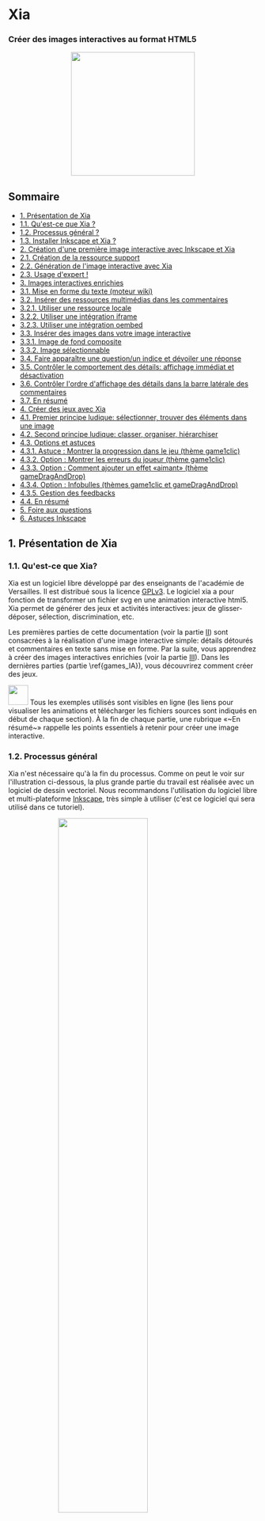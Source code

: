 # Xia
### Créer des images interactives au format HTML5

<img src='images/xia-logo.png' style='display:block;margin:0 auto;width:250px'>

## Sommaire

- [1. Présentation de Xia](#presentation)
 - [1.1. Qu'est-ce que Xia ?](#quest-ce-que-xia)
 - [1.2. Processus général ?](#processus-general)
 - [1.3. Installer Inkscape et Xia ?](#installer-inkscape-et-xia)
- [2. Création d'une première image interactive avec Inkscape et Xia](#creation-dune-premiere-image-interactive)
 - [2.1. Création de la ressource support](#creation-ressource-support)
 - [2.2. Génération de l'image interactive avec Xia](#generation-image-interactive)
 - [2.3. Usage d'expert !](#export-ligne-de-commande)
- [3. Images interactives enrichies](#images-interactives-enrichies)
 - [3.1. Mise en forme du texte (moteur wiki)](#mise-en-forme-du-texte)
 - [3.2. Insérer des ressources multimédias dans les commentaires](#inserer-ressources-multimedia)
  - [3.2.1. Utiliser une ressource locale](#ressource-multimedia-locale)
  - [3.2.2. Utiliser une intégration iframe](#ressource-multimedia-iframe)
  - [3.2.3. Utiliser une intégration oembed](#ressource-multimedia-oembed)
 - [3.3. Insérer des images dans votre image interactive](#inserer-des-images)
  - [3.3.1. Image de fond composite](#image-de-fond-composite)
  - [3.3.2. Image sélectionnable](#image-selectionnable)
 - [3.4. Faire apparaître une question/un indice et dévoiler une réponse](#question-reponse)
 - [3.5. Contrôler le comportement des détails: affichage immédiat et désactivation](#comportement-details)
 - [3.6. Contrôler l'ordre d'affichage des détails dans la barre latérale des commentaires](#ordre-details)
 - [3.7. En résumé](#resume-images-enrichies)
- [4. Créer des jeux avec Xia](#creer-des-jeux)
 - [4.1. Premier principe ludique: sélectionner, trouver des éléments dans une image](#game-one-clic)
 - [4.2. Second principe ludique: classer, organiser, hiérarchiser](#game-drag-and-drop)
 - [4.3. Options et astuces](#jeux-options-et-astuces)
  - [4.3.1. Astuce : Montrer la progression dans le jeu (thème game1clic)](#jeux-astuce-progression)
  - [4.3.2. Option : Montrer les erreurs du joueur (thème game1clic)](#jeux-options-score2)
  - [4.3.3. Option : Comment ajouter un effet «aimant» (thème gameDragAndDrop)](#jeux-options-magnet)
  - [4.3.4. Option : Infobulles (thèmes game1clic et gameDragAndDrop)](#jeux-options-infobulles)
  - [4.3.5. Gestion des feedbacks](#gestion-feedbacks)
  - [4.4. En résumé](#jeux-resume)
- [5. Foire aux questions](#faq)
- [6. Astuces Inkscape](#astuces)

## 1. Présentation de Xia <a name="presentation"></a>

### 1.1. Qu'est-ce que Xia? <a name="quest-ce-que-xia"></a>

Xia est un logiciel libre développé par des enseignants de l'académie de Versailles. Il est distribué sous la licence [GPLv3](http://www.gnu.org/copyleft/gpl.html). Le logiciel xia a pour fonction de transformer un fichier svg en une animation interactive html5. Xia permet de générer des jeux et activités interactives: jeux de glisser-déposer, sélection, discrimination, etc.

Les premières parties de cette documentation (voir la partie [II](#first_image)) sont consacrées à la réalisation d'une image interactive simple: détails détourés et commentaires en texte sans mise en forme. Par la suite, vous apprendrez à créer des images interactives enrichies (voir la partie [III](#enriched_IA)). Dans les dernières parties (partie \ref{games_IA}), vous découvrirez comment créer des jeux.

<img src='images/alert_green.png' width='40'>
Tous les exemples utilisés sont visibles en ligne (les liens pour visualiser les animations et télécharger les fichiers sources sont indiqués en début de chaque section). À la fin de chaque partie, une rubrique «~En résumé~» rappelle les points essentiels à retenir pour créer une image interactive.


### 1.2. Processus général <a name="processus-general"></a>

Xia n'est nécessaire qu'à la fin du processus. Comme on peut le voir sur l'illustration ci-dessous, la plus grande partie du travail est réalisée avec un logiciel de dessin vectoriel. Nous recommandons l'utilisation du logiciel libre et multi-plateforme [Inkscape](http://www.inkscape.org/), très simple à utiliser (c'est ce logiciel qui sera utilisé dans ce tutoriel).

<img src='images/processus-fr.png' style='display:block;margin:0 auto;width:60%;'>

<img src='images/alert_green.png' width='40'>
Si vous possédez des projets créés avec le logiciel ImagesActives (fichiers possédant une extension .xia), vous pouvez changer l'extension de ces fichiers en .zip, les dézipper, récupérer le fichier svg se trouvant dans le répertoire ainsi obtenu et ouvrir celui-ci avec Inkscape. Si vous utilisez GNU/Linux, explorez le fichier «.xia» et récupérez le fichier «.svg».


### 1.3. Installer Inkscape et Xia <a name="installer-inkscape-et-xia"></a>

L'installation d'Inkscape et de Xia sont les seuls prérequis pour la poursuite de la lecture de cette documentation. Vous trouverez les informations nécessaires à l'installation d'Inkscape sur le site web du projet https://inkscape.org/fr/telecharger/.

Installez impérativement Inkscape en premier, puis Xia, sous peine de ne pas être en mesure d'accéder à Xia directement dans Inkscape.

## 2. Création d'une première image interactive avec Inkscape et Xia <a name='creation-dune-premiere-image-interactive'></a>

### 2.1. Création de la ressource support <a name='creation-ressource-support'></a>

<img src='images/alert_yellow.png' width='40'>
Visualisez l' [image interactive](https://xia.dane.ac-versailles.fr/demo/tuto/xia1) créée pour cette partie de la documentation. Téléchargez le fichier source au format
[svg](https://xia.dane.ac-versailles.fr/demo/tuto/xia1/svg/xia1.svg).


Les manipulations décrites dans cette partie de la documentation vous permettront de créer une image interactive «basique», comprenant:
- Détails zoomables
- Commentaires uniquement constitués de texte non mis en forme

Une fois l'image choisie, ouvrez-la dans Inkscape -> Fichier -> Ouvrir  

Quand Inkscape vous demande de choisir **Lier** et **Incorporer l'image**, choisissez **Incorporer**.

Les informations renseignées dans les **Métadonnées du document** (menu **Fichier**) seront conservées dans l'animation générée : titre, créateur, droits, etc. Il est donc fortement conseillé de renseigner ces informations. Le rendu est visible sur l'image ci-dessous :

<img src='images/ia_title.png' style='display:block;margin:0 auto;width:90%;'>

Le titre renseigné dans les métadonnées du document apparait au-dessus de l'image interactive et donnent son nom à la page web l'affichant. Le créateur et les droits associés apparaissent dans la pop up accessible via l'icône «**i**» située à droite du titre de l'image interactive.

Vous pouvez sauvegarder votre projet au format svg dès le début du travail, en allant dans le menu -> Fichier -> Enregistrer.

Vous pouvez, par souci de clarté, supprimer l'extension d'origine de votre image dans le champ **Nom** de la fenêtre de dialogue. Enfin, dans le menu déroulant, choisissez le format de fichier Inkscape svg:

**SVG Inkscape (*.svg)**

De nombreux outils d'Inkscape peuvent être utilisés pour détourer les détails qui deviendront actifs dans l'animation générée par Xia. Parmi ceux-ci:
- ![rectangle](images/square.png) Créer des rectangles et des carrés
- ![cercle](images/circles.png) Créer des cercles, des ellipses et des arcs
- ![ligne](images/line.png) Dessiner des lignes à main levée
- ![ligne](images/bezier.png) Tracer des courbes de Bézier et des segments de droite

Sans rentrer dans le détail du fonctionnement de ces différents outils (Pour cela, lire le [manuel d'inkscape](http://inkscape.org/doc/shapes/tutorial-shapes.fr.html) ou le [manuel Floss](http://en.flossmanuals.net/inkscape/)), sachez que l'outil **Tracer des courbes de Bézier et des segments de droite** permet de détourer "clic par clic" (les points de construction du polygone sont alors appelés des «**nœuds**»). Vous pouvez refermer votre polygone en cliquant sur le premier nœud de ce même polygone. Vous pouvez dessiner des **Courbes de Bézier** en gardant le clic de votre souris enfoncé après avoir créé un nœud, puis en déplaçant le curseur pour faire apparaître les poignées de contrôle afin de modifier la forme de la courbe.

<img src='images/alert_red.png' width='40'>
Si vous laissez une forme ouverte dans Inkscape (une courbe par exemple), Xia refermera automatiquement celle-ci en joignant son point de départ et d'arrivée.

<img src='images/alert_red.png' width='40'>
L'ordre de création des détails dans Inkscape sera respecté dans l'image interactive au format html5 (par exemple, le premier détail détouré dans Inkscape apparaîtra en haut dans le modèle accordéon ou en numéro 1 dans le modèle boutons).

Une fois les détails détourés (La couleur du contour des détails dans l'animation générée par Xia sera la même que celle choisie dans Inkscape), vous pouvez les sélectionner avec l'outil **Sélectionner et transformer des objets** afin de les redimensionner, les déplacer, etc.

<img src='images/alert_green.png' width='40'>
Si vous avez des difficultés pour sélectionner un détail que vous avez détouré, appliquez-lui une couleur de fond. N'importe quelle couleur fera l'affaire, sauf noir et blanc (pour comprendre pourquoi, lisez la rubrique \ref{white_black_background}).


Vous pouvez accéder aux **Propriétés de l'objet** par un clic-droit sur le détail détouré. À partir de là, vous accédez à une fenêtre de dialogue vous permettant d'ajouter le texte qui sera associé au détail dans l'image interactive:

<img src='images/object_properties.png' style='display:block;margin:0 auto;width:50%;'>

Les deux champs devant nécessairement être renseignés dans cette fenêtre sont les champs **Titre** et **Description**. Le titre deviendra celui du détail, la description son commentaire. N'oubliez pas de cliquer sur le bouton **Définir** avant de fermer la fenêtre des **Propriétés de l'objet**.

Le processus décrit ci-dessus doit également être effectué avec l'image de fond: le titre et la description de celle-ci serviront d'introduction générale à l'image interactive (il s'agit d'un titre et d'un commentaire qui ne sont pas reliés à un détail particulier).

### 2.2. Génération de l'image interactive avec Xia <a name='generation-image-interactive'></a>

Quand tous les détails sont détourés et leurs métadonnées renseignées, Xia peut être lancé en cliquant sur `> Extensions > Exporter > Xia édu`.

<img src='images/chemin-xia-inkscape_V2.png' style='display:block;margin:0 auto;width:90%;'>

Choisissez un modèle d'export et un répertoire d'enregistrement de l'image interactive.

En cliquant sur l'une des icônes des modèles d'export, vous générez un fichier `html`. Double-cliquez dessus pour l'ouvrir dans votre navigateur pour voir votre image interactive au format html5.

<img src='images/alert_red.png' width='40'>
La ressource ainsi générée nécessite un accès internet pour fonctionner pleinement.


<img src='images/interface_xia2.png' style='display:block;margin:0 auto;width:90%;'>

## 2.3. Usage d'expert ! <a name='export-ligne-de-commande'></a>

Vous pouvez générer vos animations html5 en utilisant le `terminal` avec la commande **xia**. Les paramètres à utiliser sont **--input** pour indiquer le fichier en entrée, **--output** pour indiquer le répertoire d'export, **--theme** pour indiquer le thème choisi.


**Avec GNU/Linux**, pour un export fichier unique utilisant le thème accordionBlack :
```
xia --input monfichier.svg --output ~/export --theme accordionBlack --export singlefile --quality 3
```

**Avec Mac OS X**, pour un export utilisable sans connexion internet, utilisant le thème gameDragAndDrop :

```
cd /Applications/xia.app/Contents/Resources/
python xia.py --input monfichier.svg --output ~/export --theme gameDragAndDrop
```

**Avec Windows**, pour un export fichier unique utilisant le thème accordionBlack, il faut utiliser l'outil XIA version portable (téléchargeable sur le site de XIA). Une fois l'archive zip décompressée,(supposons que vous l'ayez fait dans xia-windows), il faut éditer le fichier `xia-windows/xia/xia.bat` comme suit :


<img src='images/windows-commandline.png' style='display:block;margin:0 auto;width:90%;'>

Puis double-cliquer sur le fichier `xia.bat` pour lancer l'export.


<a name='enriched_ia'></a>

## 3. Images interactives enrichies <a name='images-interactives-enrichies'></a>

<img src='images/alert_green.png' width='40'>
Visualisez l'[image interactive](https://xia.dane.ac-versailles.fr/demo/tuto/xia2) créée pour cette partie de la documentation. Téléchargez le fichier source au format [svg](https://xia.dane.ac-versailles.fr/demo/tuto/xia2/svg/xia2.svg).

Dans cette section, l'objectif demeure la création d'une image interactive «**simple**» (autrement dit, dans laquelle un détail fait apparaître un commentaire). Cependant, le texte des commentaires sera enrichi par une mise en forme ou des ressources multimédias.


### 3.1. Mise en forme du texte (moteur Wiki) <a name='mise-en-forme-du-texte'></a>

Pour enrichir le texte et proposer des ressources multimédia, XIA s'appuie sur une syntaxe wiki élémentaire. Comme vous pouvez le constater en comparant les deux captures ci-dessous, il suffit d'ajouter des **marqueurs** spécifiques dans le texte pour réaliser la mise en forme ou simplement écrire les liens vers les ressources à intégrer.


Texte saisi avec les marqueurs wiki :

<img src='images/pikipiki-fr.png' style='display:block;margin:0 auto;width:90%;'>

Rendu final :

<img src='images/pikipiki-fr-resultat.png' style='display:block;margin:0 auto;width:90%;'>

#### Syntaxe Wiki et intégration de ressources.

- `***Mettre en gras***`
- `**Mettre en italique**`
- `{{{écrire du texte sans formatage}}}`
- Pour insérer une image qui se trouve sur internet, écrivez simplement le lien vers cette image :
```
https://xia.dane.ac-versailles.fr/img/xia.png
```
- Pour insérer une image qui se trouve à côté de la ressource XIA que vous avez générée, utilisez la syntaxe des chemins relatifs :
```
./mon_image.jpeg
images/mon_autre_image.jpeg
```

- Pour créer un hyperlien vers le site XIA, saisissez simplement l'url :
```
https://xia.dane.ac-versailles.fr
```
- Pour créer un hyperlien sur un mot ou une expression :
```
[https://xia.dane.ac-versailles.fr SITE XIA]
```
- Pour créer un hyperlien sur une adresse mail, saisissez simplement l'adresse mail :
```
dev-xia@ac-versailles.fr
```

- Utiliser une liste à puces (***Placer un espace devant chaque astérisque***) :
```
 * élément 1
 * élément 2
   * élément 2-1
   * élément 2-2
```

### 3.2. Insérer des ressources multimédias dans les commentaires <a name='inserer-ressources-multimedia'></a>

#### 3.2.1. Utiliser une ressource locale <a name='ressource-multimedia-locale'></a>

L'insertion de ressources multimédias dans les commentaires est chose assez aisée: copiez-collez l'url de la ressource (qu'elle soit absolue ou relative) ou le code iframe du service web utilisé pour héberger votre ressource, et Xia créera automatiquement un lecteur multimédia, pour peu que celle-ci (image, son, vidéo) fasse partie des formats supportés :

- **[Images]** : jpg, jpeg, png, gif
- **[Audio]** : ogg, mp3
- **[Video]** : ogv, webm, mp4

Le lien doit être inséré dans le champ `Description` des `Propriétés de l'objet`.

- **[Lien absolu]** : Si l'url de la ressource est `http://web.crdp.ac-versailles.fr/02546.ogg`, il suffit alors d'écrire cette url dans le champ `Description` des
`Propriétés de l'objet` dans Inkscape.

- **[Lien relatif]** : Si le fichier de la ressource multimédia se trouve dans le répertoire d'export de l'image interactive, ou dans un répertoire contenu dans celui-ci, indiquez simplement le chemin vers le fichier, en considérant le répertoire d'export comme répertoire racine. Par exemple, si le fichier `video.ogv` se trouve dans le répertoire `videos` se trouvant lui-même dans le répertoire de l'image interactive, indiquez :

```
./videos/video.ogv
```

pour créer le lecteur multimédia.


<img src='images/alert_green.png' width='40'>
Les formats vidéos gérés par Xia ne le sont pas par tous les navigateurs web. Il est donc recommandé d'exporter les vidéos dans les 3 formats supportés (mp4, ogv et webm), et de les téléverser dans le même répertoire. Ainsi, même si un format spécifique est renseigné dans la description (si l'on suit l'exemple précédent: `videos/video.ogv`), si le navigateur est incapable de lire
la ressource, il cherchera automatiquement à lire les fichiers du même nom mais possédant une extension différente (c'est à dire, `video.mp4`  et `video.webm`).

#### 3.2.2. Utiliser une intégration iframe <a name='ressource-multimedia-iframe'></a>

Une autre possibilité consiste à insérer un code `iframe`. Celui-ci sera interprété et le lecteur du service web apparaîtra, donnant accès à la ressource.


#### 3.2.3. Utiliser une intégration oembed <a name='ressource-multimedia-oembed'></a>

Une dernière possibilité, la plus simple de toutes, vous permet d'insérer des ressources en utilisant la technologie `oembed`. Actuellement, XIA sait gérer les services externes suivants :

- **Flickr** : Utilisez directement leur système de partage comme par exemple `https://flic.kr/p/jZ2A12`
- **Scolawebtv** (service de l'académie de Versailles) : Utilisez directement leurs liens oembed comme par exemple `https://scolawebtv.crdp-versailles.fr/?id=3740`
- **WebTv** (service de l'académie de Versailles) : Utilisez directement leurs liens oembed comme par exemple `http://webtv.ac-versailles.fr/spip.php?article1205`

### 3.3. Insérer des images dans votre image interactive <a name='inserer-des-images'></a>

#### 3.3.1. Image de fond composite <a name='image-de-fond-composite'></a>

Après avoir réalisé votre image interactive, vous vous rendez compte qu'il manque des éléments dans votre image de fond. Sachez que vous pouvez a posteriori ajouter d'autres images et ainsi les grouper avec l'image de fond pour constituer une image de fond composite. Pour faire cela :

- Sélectionnez `> Fichier > Importer` dans Inkscape afin d'incorporer votre nouvelle image.
- Sélectionnez votre image de fond et votre nouvelle image en même temps (Utilisez la touche `Shift` au moment de la sélection multiple)
- Groupez ces deux éléments sélectionnés en allant dans le menu `> Objets > Grouper`


#### 3.3.2. Image sélectionnable <a name='image-selectionnable'></a>

Il arrive que vous ayez besoin d'ajouter des commentaires sur votre image qui ne soient pas liés à un détail. Une méthode simple consiste à ajouter une image à votre composition. Par défaut, cette image ne sera visible qu'au survol. Si vous souhaitez la rendre persistante, il suffit d'avoir recours à un artifice : appliquez une couleur de fond blanche sur cette image.
L'image importée n'apparaîtra dans l'animation html5 qu'à une condition: que vous lui ayez appliqué un fond blanc dans Inkscape. Choisissez la couleur blanche dans la palette horizontale en bas de l'interface d'Inkscape:

<img src='images/inkscape_palette.png' style='display:block;margin:0 auto;width:90%;'>


En indiquant une url dans le champ `Titre` des `Propriétés de l'objet`, cette image incorporée deviendra un lien cliquable.


### 3.4. Faire apparaître une question/un indice et dévoiler une réponse <a name='question-reponse'></a>

Vous pouvez créer une icône cliquable, qui empêche temporairement un utilisateur de lire la suite du commentaire. Vous pouvez même demander à l'utilisateur d'indiquer un mot de passe pour lire la suite du commentaire.

Pour cela, utilisez la syntaxe suivante :

```
TITRE : Quel est le prénom du seigneur Vador ?
```


```
DESCRIPTION :

[[Indice : Pensez à un pigment Sombre !]]

[[Voir la réponse : Dark]]
```

Voici le résultat obtenu sur un thème `accordionBlack` :

<img src='images/vador_question.png' style='display:block;margin:0 auto;width:90%;'>

Si vous cliquez sur les boutons, voici le résultat :

<img src='images/vador_question_clic.png' style='display:block;margin:0 auto;width:90%;'>

Pour rendre les choses plus difficiles, vous pouvez aussi utiliser un code pour verrouiller les boutons comme suit. Supposons que vous vouliez interdire l'accès à l'indice avec le code `security` :


```
TITRE : Quel est le prénom du seigneur Vador ?
```


```
DESCRIPTION :

[[Indice (code=security): Pensez à un pigment Sombre !]]

[[Donner la réponse (code=Dark): Bravo !]]
```
Dès que l'élève cliquera sur le bouton `Indice`, un champ de saisie apparaitra pour lui permettre de saisir le code de sécurité. De même, quand il cliquera sur le bouton `Donner la réponse`, il devra saisir le mot `Dark` pour laisser apparaître le message de succès. Notez que ce dernier usage est un contournement de la fonctionnalité initiale.

<img src='images/vador_question_locked.png' style='display:block;margin:0 auto;width:90%;'>


<img src='images/alert_green.png' width='40'>
Les éléments `[[..]]` peuvent être imbriqués.


### 3.5. Contrôler le comportement des détails: affichage immédiat et désactivation <a name='comportement-details'></a>

Par défaut, le comportement des détails d'une image interactive est le suivant :
- mise en valeur des détails au survol de la souris ou par un clic sur son titre dans les commentaires,
- effet de zoom lors d'un second clic sur le détail actif.

Ces deux comportements par défaut peuvent être modifiés si vous appliquez un fond noir ou blanc aux détails détourés :

- **[Détail avec un fond blanc]** Dans l'image interactive, ces détails seront visibles immédiatement, sous la forme d'un aplat de couleur opaque, cachant l'image de fond; une fois sélectionné, ce fond sera visible (le zoom demeure actif).
- **[Détail avec un fond noir]** Les utilisateurs devront cliquer pour activer le détail, mais l'effet de zoom est désactivé.

Conséquence logique: comme un détail ne saurait avoir simultanément un fond noir et un fond blanc, un détail ne peut donc être à la fois immédiatement visible et avoir le zoom désactivé.

### 3.6. Contrôler l'ordre d'affichage des détails dans la barre latérale des commentaires <a name='ordre-details'></a>

Par défaut dans une image interactive de type `accordéon`, les détails apparaissent verticalement en suivant l'ordre dans lequel ils ont été créés dans Inkscape (le premier détail créé dans Inkscape correspond à celui placé en haut dans la barre latérale de l'image interactive).

Pour changer cet ordre par défaut, utilisez les boutons dédiés de la barre de menu :

<img src='images/inkscape_zindex.png' style='display:block;margin:0 auto;width:20%;'>

Commencez par sélectionner le détail sur lequel vous voulez agir et cliquez sur l'un des 4 boutons ci-dessus pour modifier la `profondeur` du détail.

### 3.7. En résumé <a name='resume-images-enrichies'></a>

- Vous pouvez enrichir et mettre en forme le texte en utilisant des balises
- L'enrichissement multimédia est possible par simple lien (relatif ou absolu) vers un fichier dont le format est reconnu par Xia
- On ajoute des images sur l'image de fond en les incorporant et en leur appliquant un fond blanc.
- On peut modifier le comportement par défaut des détails en leur appliquant une couleur de fond (blanc ou noir)
- L'ordre des détails de l'image interactive dépend de l'ordre de leur création dans Inkscape. Cependant, on peut utiliser l'éditeur XML d'Inkscape pour modifier cet ordre
- Il est possible d'empêcher les utilisateurs d'accéder au commentaire en insérant une icône cliquable et / ou un mot de passe

## 4. Créer des jeux avec Xia <a name='creer-des-jeux'></a>

Jusqu'à maintenant, cette documentation n'a traité que de la création d'image interactive «**traditionnelle**»: une image de fond, des détails détourés associés à des commentaires.

Ce type d'image interactive peut être utilisé en classe dans des situations très variées (les élèves découvrent progressivement une image, ou créent eux-mêmes une image interactive), mais Xia va plus loin avec de nouvelles fonctionnalités. On peut désormais créer des jeux, des activités, dans lesquelles l'utilisateur final a bien davantage à faire que de simplement cliquer sur des détails et lire du texte.

### 4.1. Premier principe ludique : sélectionner, trouver des éléments dans une image <a name='game-one-clic'></a>


Le principe ludique décrit dans cette partie de la documentation est le suivant: le joueur doit sélectionner des détails dans une image, quand il a sélectionné les éléments indiqués dans la consigne, un message de fin apparaît.

Visualisez le [jeu](https://xia.dane.ac-versailles.fr/demo/tuto/xia3) créé pour cette partie de la documentation.

Téléchargez le fichier source au format [svg](https://xia.dane.ac-versailles.fr/demo/tuto/xia3/svg/xia3.svg)


Ce type de jeu est presque le type d'image interactive la plus facile à créer. Vous devez uniquement détourer les détails que le joueur devra sélectionner.

Les consignes doivent être indiquées dans les métadonnées du document. Xia cherchera les informations relatives aux consignes dans le champ `Description` des métadonnées du document, et créera une pop up affichant ces consignes à l'ouverture du jeu. Le joueur pourra les lire, fermer la fenêtre puis jouer.

Quand un joueur termine le jeu, un message apparaît automatiquement. Ce message doit être renseigné dans le champ `Description` des `Propriétés de l'objet` de l'image de fond.


\begin{tip}
Le texte inséré dans la balise \verb|<message></message>| peut être enrichi avec des images, des vidéos, du son. On peut aussi imaginer ajouter un lien vers un autre jeu, ce qui permettrait aux utilisateurs d'enchaîner les jeux par degré de difficulté.
\end{tip}


Une fois votre fichier svg préparé, choisir le modèle d'export `game1clic` pour générer le jeu.


### 4.2. Second principe ludique: classer, organiser, hiérarchiser <a name='game-drag-and-drop'></a>

#### 4.2.1 Créez votre premier jeu de glisser/déposer

Le second type de jeu pouvant être créé avec Xia est basé sur le principe du glisser-déposer. Des étiquettes déplaçables sont déposées sur l'image de fond. Quand tous les éléments ont été placés sur leur zone de dépôt, un message apparaît, annonçant la fin du jeu comme vous le montre l'exemple suivant :


<a href='https://xia.dane.ac-versailles.fr/demo/tuto/xia5'><img src='images/gamedraganddrop.jpg' alt='jeu glisser déposer'></a>

Si vous souhaitez voir le fichier source, Téléchargez le au format [svg](https://xia.dane.ac-versailles.fr/demo/tuto/xia5/svg/xia5.svg).


<img src='images/alert_green.png' width='40'>
Voyons maintenant ensemble comment créer ce mini-jeu.

Comme vous le montre l'illustration suivante, le jeu est composé de 5 éléments :
- 1 image de fond
- 1 image 'carré jaune'
- 1 image 'disque rouge'
- 1 rectangle gris pour matérialiser la cible du carré jaune
- 1 disque gris pour matérialiser la cible du disque rouge

<img src='images/background_3d_game.png' alt='jeu glisser déposer'>

A tout ceci s'ajoutent les `meta-données` suivantes :
- Le message final pour féliciter le joueur en cas de succès (quand le rond est sur le rond et le carré est sur le carré !)
- Les consignes du jeu qui apparaissent au lancement
- Les marqueurs pour préciser que le rectangle gris et le disque gris sont respectivement les zones cibles de notre carré jaune et notre disque rouge.


##### Préparation du jeu

Suivez la petite procédure pas à pas suivante :

- Commencez par télécharger et décompresser le pack d'images nécessaires pour créer ce jeu : [PACK D'IMAGES](https://xia.dane.ac-versailles.fr/demo/simplegame/simplegame_images.zip)
- Ouvrez l'image `background.jpg` avec Inkscape (`Fichier > Ouvrir`)
- Importez les images `circle.png` et `square.png` (`Fichier > Importer`)
- Tracez un rectangle (notre fameux rectangle gris) au dessus de la zone de réception rectangulaire dessinée sur l'image de fond
- Tracez un disque (notre fameux disque gris) au dessus de la zone de réception circulaire dessinée sur l'image de fond

<img src='images/alert_green.png' width='40'> Vous avez presque fini ! Il ne reste plus que les meta-données à saisir pour faire fonctionner ce jeu.

##### Renseignement des meta-données

- Commençons par le **message de succès** : Faites un clic droit sur l'image de fond, choisissez `> propriétés de l'objet`

<img src='images/gamedrag_and_drop_properties_menu_back.jpg' style='display:block;margin:0 auto;width:80%;'>

et dans son champ `description`, saisir ceci :

```
<score>2</score>
<message>Bravo !</message>
```

<img src='images/gamedrag_and_drop_msg_success.png' style='display:block;margin:0 auto;width:80%;'>



Ceci signifie que lorsque 2 éléments sont bien placés, le message `Bravo !` doit être affiché.

- Continuons avec la **consigne** : Allez dans `Fichier > Meta-données du document` et dans le champ `description`, écrivez votre consigne :

```
Résoudre cette enigme !
```

- Pour finir, précisons que le rectangle gris est la cible de notre carré jaune. Faites un clic droit sur le rectangle gris, choisissez `propriétés de l'objet` et retenez l'id affiché (vous pouvez aussi le modifier pour lui donner un nom plus explicite)


Faites alors un clic droit






Dans Inkscape:

- Choisir et importer une image de fond
- Créer les éléments que les utilisateurs de votre image interactive auront à déplacer et à déposer (autrement dit: des images, des mots ou groupes de mots: voir ci-dessous les explications)
- Créer la fenêtre surgissante de consignes en éditant les informations du champ \softmenu{Fichier $\rightarrow$ Métadonnées du document $\rightarrow$ Description}\footnote{Exactement comme dans le jeu game1clic}
- En renseignant les métadonnées, faites correspondre chaque élément à une zone de dépôt (ces zones de dépôts étant en réalité des détails détourés)


- Dans Xia
- Exporter le fichier source au format svg avec le modèle `gameDragAndDrop`

Deux méthodes peuvent être utilisées pour créer les éléments que les joueurs auront à glisser et déposer. La première, très simple, consiste à utiliser un utilitaire de capture d'écran capable de créer des petites images au format png, puis d'importer celles-ci dans Inkscape. Il est également possible de créer ces éléments directement dans Inkscape. Par exemple, en créant un texte, en regroupant ce texte avec une forme puis en faisant une copie bitmap de cet ensemble (\softmenu{Édition $\rightarrow$ Créer une
copie bitmap}).


Les éléments à déplacer doivent être associés à leur zone de dépôt \footnote{\textbf{Un} objet ne pouvant être associé qu'à \textbf{une} zone de dépôt.}. Pour faire cela, il faut «~jumeler~» les éléments à glisser-déposer avec leur zone de dépôt en faisant correspondre le champ \softmenu{ID} de la zone de dépôt au champ \softmenu{Description} de
l'élément à glisser déposer. La seule subtilité tient dans la balise \verb|<target></target>| devant être indiquée dans la \softmenu{Description}.

Vous trouverez dans le tableau \ref{tag2_sumup} un résumé des balises à renseigner dans les \softmenu{Propriétés de l'objet} des éléments à déplacer et des zones de dépôts afin de les faire correspondre les unes aux autres.

\begin{table}
\begin{tabular}{|p{1.in}|p{2.5in}|p{1.5in}|}
\hline
 & Élément à déplacer (objets à glisser et déposer) & Détail détouré (zone de dépôt)\\
\hline
Champ ID & & \verb|Titre_du_détail|\\
\hline
Champ description & \verb|<target>Titre_du_détail</target>| & \\
\hline
\end{tabular}
\caption{Résumé des balises à utiliser dans le jeu gameDragAndDrop}
\label{tag2_sumup}
\end{table}

Une fois votre fichier svg préparé, choisir le modèle `gameDragAndDrop` pour générer le jeu.

#### 4.2.2 Utilisez les collisions

Le principe ludique documenté dans cette section est le suivant: le joueur doit déplacer des éléments vers des zones de dépôt, mais les déplacements de ces éléments ne peuvent avoir lieu que dans certaines limites. Le jeu de type «`collisions`» peut ainsi être utilisé pour créer des labyrinthes, des taquins.

Visualisez le [jeu](https://xia.dane.ac-versailles.fr/demo/tuto/xia6) créée pour cette partie de la documentation.

Téléchargez le fichier source au format [svg](http://xia.dane.ac-versailles.fr/demo/tuto/xia6/svg/xia6.svg).

Pour créer ce type de jeu, ajoutez la balise `<collisions>on</collisions>` à l'image de fond. Une fois cela fait, tous les détails deviennent «`solides`», et bloquent le déplacement des objets qu'il faut déplacer (images au format png importées, ou copie bitmap de formes dessinées avec Inkscape).

Le jeu de type «~collisions~» est en réalité un jeu de type gameDragAndDrop, puisque la résolution passe par le dépôt d'un ou plusieurs éléments à certains endroits de l'image. Les balises nécessaires dans ce type de jeu sont donc les mêmes que dans le jeu gameDragAndDrop `<target></target>` sur les objets, `<score></score>` et `<message></message>` sur l'image de fond: voir la section \ref{gameDragAndDropsection}.}, mais il faudra penser à appliquer la balise \verb|<collisions>off</collisions>| sur les zones de dépôts, dans le champ \softmenu{Description}.

Une fois votre fichier svg préparé, choisir le modèle `gameDragAndDrop` pour générer le jeu.

### 4.3. Options et astuces <a name='jeux-options-et-astuces'></a>

#### 4.3.1. Astuce : Montrer la progression dans le jeu (thème game1clic) <a name='jeux-astuce-progression'></a>

Il est possible de faire s'afficher des éléments graphiques quand le joueur
sélectionne une réponse correcte. Ces éléments peuvent être des png importés
ou des formes directement dessinées dans Inkscape. Comme Xia considère
qu'une forme dessinée avec les outils d'Inkscape est un détail, il faudra
transformer ces formes en utilisant l'outil «~copie bitmap~». Par exemple:
\begin{enumerate}
 \item Dessinez une étoile aux bords jaunes et au fond jaune avec les outils de
dessin d'Inkscape
 \item Sélectionnez cette étoile, et cliquez sur \softmenu{Édition $\rightarrow$
Créer une copie bitmap}
 \item Supprimer l'étoile créée avec les outils de dessin
\end{enumerate}

Une fois les éléments importés (format png) ou créés (copie bitmap des
formes dessinées manuellement), appliquez-leurs les caractéristiques
suivantes:
\begin{center}
\softmenu{Interactivité > OnClick} = \verb|off|
\end{center}
Ensuite, groupez le détail cliquable et son élément graphique (en cliquant
successivement sur le détail et l'élément en maintenant la touche \Shift
enfoncée), puis en sélectionnant \softmenu{Grouper} dans le menu
\softmenu{Objet} d'Inkscape.

#### 4.3.2. Option : Montrer les erreurs du joueur (thème game1clic) <a name='jeux-options-score2'></a>

On voit clairement l'intérêt pédagogique des jeux basés sur le principe de
la sélection\ldots mais on voit également rapidement comment des élèves
peuvent être tentés de contourner le dispositif ludique pour terminer les
jeux sans avoir à réfléchir (par exemple, en cliquant frénétiquement partout
sur l'image, jusqu'à trouver par hasard tous les détails répondant à la
consigne).

C'est la raison pour laquelle il peut être intéressant de mettre en valeur
les erreurs commises par le joueur.

Pour cela, il faudra prévoir les erreurs pouvant être commises, et placer
sur l'image des éléments graphiques symbolisant l'erreur (croix rouge,
etc.). Ces éléments pouvant être des images au format png importées ou des
formes dessinées dans Inkscape, puis copiées en bitmap (voir la rubrique
\ref{playersscore}). Ces éléments devront posséder les caractéristiques
suivantes:
\begin{center}
\softmenu{Interactivité > OnClick} = \verb|disable-score|
\end{center}
Une fois la balise \verb|disable-score| appliquée, le détail demeure
cliquable, mais sa sélection n'ajoutera pas un point au compteur surveillant
le score pour délivrer le message de fin.

#### 4.3.3. Option : Comment ajouter un effet «aimant» (thème gameDragAndDrop) <a name='jeux-options-magnet'></a>


Si vous indiquez \verb|<magnet>on</magnet>| dans le champ
\softmenu{Description} de la zone de dépôt, un effet aimant sera activé
quand le joueur déposera l'élément sur celle-ci.

\subsubsection{Liens sur les zones de dépôt (thème gameDragAndDrop)}

Vous pouvez insérer un lien dans le champ \softmenu{Titre} des
\softmenu{Propriétés de l'objet} de la zone de dépôt. L'utilisateur peut
cliquer sur cette zone ou y déposer l'étiquette correspondante pour suivre
le lien.

#### 4.3.4. Option : Infobulles (thèmes game1clic et gameDragAndDrop) <a name='jeux-options-infobulles'></a>


\begin{links}
Visualisez l'\href{http://xia.dane.ac-versailles.fr/demo/tuto/xia7}{image
interactive} créée pour cette partie de la documentation.

Téléchargez le fichier source au format
\href{http://xia.dane.ac-versailles.fr/demo/tuto/xia7/svg/xia7.svg}{svg}.
\end{links}

Il est possible de faire s'afficher des infobulles lorsque la souris survole
certains détails. Pour cela, créez l'infobulle avec une image au format png
importée ou une copie bitmap (voir rubrique \ref{playersscore}) d'un texte
créé dans Inkscape\footnote{Ou une copie bitmap d'une forme groupée avec du
texte\ldots}, et appliquez à cette infobulle une \softmenu{ID} spéicifique
dans les \softmenu{Propriétés de l'objet}. Ensuite, indiquez la balise
\verb|<tooltip>ID_de_l_infobulle</tooltip>| dans le champ
\softmenu{Description} des \softmenu{Propriétés de l'objet} du détail censé
déclencher l'apparition de l'infobulle (par exemple, dans l'image
ci-dessous: au survol de la souris, le carré jaune fait apparaître
l'infobulle "Test"):\\


\begin{center}
 \includegraphics[width=0.5\textwidth]{images/tooltip_example}\\
 \end{center}

Notez que cette fonctionnalité est également disponible avec les thèmes
game1clic et gameDragAndDrop.\\


\subsubsection{Double compteur de score (thèmes game1clic et gameDragAndDrop)}

En indiquant \verb|score2| dans le champ \softmenu{onclick}
(\softmenu{Propriétés de l'objet $\rightarrow$ Interactivité}) du détail, et
en utilisant les balises\\
\texttt{<score2></score2>} et \texttt{<message2></message2>} dans les
\softmenu{Propriétés de l'objet} de l'image de fond, on peut créer un
système de double comptage des points, dans lequel l'utilisateur peut
sélectionner deux types de détails différents.

Ainsi, vous pouvez créer un jeu où 3 détails comportent la balise
\texttt{score2} (cette balise correspondant à des erreurs), et indiquez dans
les \softmenu{Propriétés de l'objet} de l'image de fond:\\
\texttt{<score>4</score>\\ <message>Bravo!</message>\\ <score2>3</score2>\\
<message2>3 erreurs... Ça fait beaucoup...\\
Concentrez-vous et recommencez!...</message2>}\\

#### 4.3.5. Gestion des feedbacks. <a name='gestion-feedbacks'></a>

- onfail return
- score2 pour gestion des erreurs
-


### 4.4. En résumé <a name='jeux-resume'></a>

Ces tableaux résument les balises pouvant être utilisées dans le cadre de la création de jeux avec Xia:

\begin{table}[thp]
 \begin{tabular}{|p{.5cm}|p{2cm}|p{10cm}|}
 \hline
 \multicolumn{3}{|l|}{Modèle \softmenu{game1clic}} \\
 \hline
 \multicolumn{3}{|l|}{\texttt{<score></score>}}\\
 \hline
 & \emph{Rôle} & Permet de régler le nombre de bonnes réponses nécessaires pour faire
apparaître le message de fin du jeu\\
 & \emph{Élément}  & Image de fond \\
 & \emph{Où?} & \softmenu{Propriétés de l'objet $\rightarrow$ Description} \\
 & \emph{Quoi?} & Le nombre de bonnes réponses nécessaires à la résolution du jeu\\
 \hline
 \multicolumn{3}{|l|}{\texttt{<message></message>} }\\
 \hline
  & \emph{Rôle} & Fait apparaître le message de fin du jeu \\
  & \emph{Élément}  & Image de fond \\
  & \emph{Où?} & \softmenu{Propriétés de l'objet $\rightarrow$ Description}\\
  & \emph{Quoi?} & Message que vous pouvez enrichir avec des ressources multimédias ou un lien
hypertexte\\
  \hline
  \multicolumn{3}{|l|}{\texttt{off}}\\
  \hline
  & \emph{Rôle} & Rend un détail insensible au clic \\
  & \emph{Élément} & Détail \\
  & \emph{Où?} & \softmenu{Propriétés de l'objet $\rightarrow$ Interactivité $\rightarrow$
Onclick}\\
 \hline
  \multicolumn{3}{|l|}{\texttt{disable-score}}\\
  \hline
  & \emph{Rôle} & Rend un détail détouré cliquable, mais sa sélection n'ajoutera pas de point
au compteur de score \\
  & \emph{Élément} & Détail \\
  & \emph{Où?} & \softmenu{Propriétés de l'objet $\rightarrow$ Interactivité $\rightarrow$
Onclick}\\
  \hline
    \multicolumn{3}{|l|}{\texttt{score2}}\\
  \hline
  & \emph{Rôle} & Ajoute un point au deuxième compteur de score \\
  & \emph{Élément} & Détail \\
  & \emph{Où?} & \softmenu{Propriétés de l'objet $\rightarrow$ Interactivité $\rightarrow$
Onclick}\\
  \hline
  \multicolumn{3}{|l|}{\texttt{<tooltip></tooltip>}}\\
  \hline
  & \emph{Rôle} & Affiche une infobulle au survol de la souris \\
  & \emph{Élément} & Détail \\
  & \emph{Quoi?} & Assurez-vous que ce champ est identique à l'ID de l'élément servant
d'infobulle\\
  & \emph{Où?} & \softmenu{Propriétés de l'objet $\rightarrow$ Description}\\
  \hline
 \multicolumn{3}{|l|}{\texttt{<score2></score2>}}\\
 \hline
 & \emph{Rôle} & Régler le nombre de bonnes réponses nécessaires à l'apparition du second
message (jeu à double score)\\
 & \emph{Élément}  & Image de fond \\
 & \emph{Où?} & \softmenu{Propriétés de l'objet $\rightarrow$ Description} \\
 & \emph{Quoi?} & Le nombre de bonnes réponses nécessaires à la résolution du jeu\\
 \hline
 \multicolumn{3}{|l|}{\texttt{<message2></message2>}}\\
 \hline
  & \emph{Rôle} & Fait apparaître le second message de fin du jeu (jeu à double score) \\
  & \emph{Élément}  & Image de fond \\
  & \emph{Où?} & \softmenu{Propriétés de l'objet $\rightarrow$ Description}\\
  & \emph{Quoi?} & Message que vous pouvez enrichir avec des ressources multimédias ou un lien
hypertexte\\
  \hline
  \end{tabular}
  \caption{Balises à insérer pour un jeu de type game1clic}
 \end{table}

 \begin{table}[thp]
 \begin{tabular}{|p{.5cm}|p{2cm}|p{10cm}|}
 \hline
 \multicolumn{3}{|l|}{Modèle \softmenu{gameDragAndDrop}} \\
 \hline
 \multicolumn{3}{|l|}{\texttt{<score></score>}}\\
 \hline
 & \emph{Rôle} & Permet de régler le nombre de bonnes réponses nécessaires pour faire
apparaître le message de fin du jeu\\
 & \emph{Élément}  & Image de fond \\
 & \emph{Où?} & \softmenu{Propriétés de l'objet $\rightarrow$ Description} \\
 & \emph{Quoi?} & Le nombre de bonnes réponses nécessaires à la résolution du jeu\\
 \hline
 \multicolumn{3}{|l|}{\texttt{<message></message>} }\\
 \hline
  & \emph{Rôle} & Fait apparaître le message de fin du jeu \\
  & \emph{Élément}  & Image de fond \\
  & \emph{Où?} & \softmenu{Propriétés de l'objet $\rightarrow$ Description}\\
  & \emph{Quoi?} & Message que vous pouvez enrichir avec des ressources multimédias ou un lien
hypertexte\\
  \hline
  \multicolumn{3}{|l|}{\texttt{<target></target>}}\\
  \hline
  & \emph{Rôle} & Indique la correspondance entre l'élément à déplacer et la zone de dépôt \\
  & \emph{Élément} & Élément à déplacer \\
  & \emph{Où?} & \softmenu{Propriétés de l'objet $\rightarrow$ Description}\\
  & \emph{Quoi?} & Assurez-vous que ce champ est identique à l'ID de la zone de dépôt\\
  \hline
  \multicolumn{3}{|l|}{\texttt{<magnet>on</magnet>}}\\
  \hline
  & \emph{Rôle} & Ajoute un effet «~aimant~» \\
  & \emph{Élément} & Zone de dépôt \\
  & \emph{Où?} & \softmenu{Propriétés de l'objet $\rightarrow$ Description} \\
  \hline
  \multicolumn{3}{|l|}{\texttt{<collisions>on</collisions>}}\\
  \hline
  & \emph{Rôle} & Active le jeu de type "collisions" \\
  & \emph{Élément} & Image de fond \\
  & \emph{Où?} & \softmenu{Propriétés de l'objet $\rightarrow$ Description} \\
  \hline
  \multicolumn{3}{|l|}{\texttt{<collisions>off</collisions>}}\\
  \hline
  & \emph{Rôle} & Crée une zone de dépôt dans un jeu de type "collisions"\\
  & \emph{Élément} & Zone de dépôt\\
  & \emph{Où?} & \softmenu{Propriétés de l'objet $\rightarrow$ Description} \\
  \hline
    \multicolumn{3}{|l|}{\texttt{<tooltip></tooltip>}}\\
  \hline
  & \emph{Rôle} & Affiche une infobulle au survol de la souris \\
  & \emph{Élément} & Zone de dépôt, éléments à déplacer \\
  & \emph{Quoi?} & Assurez-vous que ce champ est identique à l'ID de l'élément servant
d'infobulle\\
  & \emph{Où?} & \softmenu{Propriétés de l'objet $\rightarrow$ Description}\\
  \hline
 \multicolumn{3}{|l|}{\texttt{<score2></score2>}}\\
 \hline
 & \emph{Rôle} & Régler le nombre de bonnes réponses nécessaires à l'apparition du second
message (jeu à double score)\\
 & \emph{Élément}  & Image de fond \\
 & \emph{Où?} & \softmenu{Propriétés de l'objet $\rightarrow$ Description} \\
 & \emph{Quoi?} & Le nombre de bonnes réponses nécessaires à la résolution du jeu\\
 \hline
 \multicolumn{3}{|l|}{\texttt{<message2></message2>}}\\
 \hline
  & \emph{Rôle} & Fait apparaître le second message de fin du jeu (jeu à double score) \\
  & \emph{Élément}  & Image de fond \\
  & \emph{Où?} & \softmenu{Propriétés de l'objet $\rightarrow$ Description}\\
  & \emph{Quoi?} & Message que vous pouvez enrichir avec des ressources multimédias ou un lien
hypertexte\\
  \hline
  \end{tabular}
  \caption{Balises à insérer en vue d'un export gameDragAndDrop}
\end{table}

\section{Foire aux questions et trucs et astuces pour le logiciel Inkscape}

## 5. Foire aux questions <a name='faq'></a>

### Je ne vois pas Xia dans le menu extensions d'Inkscape. Pourquoi?

Avez-vous installé Inkscape avant Xia? Si ce n'est pas le cas, ré-installez Xia. Si vous utilisez la version portable de Xia, le fait que rien n'apparaisse dans le menu extension est tout à fait normal.

### L'icône «Fichier source» n'apparaît pas quand je lance Xia depuis le menu extension d'Inkscape. Pourquoi?

En lançant Xia depuis les extensions d'Inkscape, il n'y a pas d'icône «~Fichier source~», puisque Xia considère que l'animation html5 que vous souhaitez générer est celle sur laquelle vous travaillez dans Inkscape... Choisissez donc uniquement les options d'exportation et le modèle.

### J'ai installé Inkscape mais je ne le retrouve pas dans mes programmes. Où se cache-t-il?
Xia se trouve dans le dossier des «~Applications~» de Mac OS X.  Sur un sytème GNU/Linux, le paquet Xia porte le nom «~xia-converter~».  Sur Windows, Xia ne fonctionne que comme extension d'Inkscape. Si vous souhaitez utiliser le logiciel seul, utilisez la version portable.

### J'ai ajouté du texte sur mon image avec l'outil «~Créer et éditer des objets textes~», mais je ne le vois pas apparaître dans mon image interactive. Pourquoi?

Si vous ne faites pas de copie bitmap du texte, Xia considèrera que le texte créé avec l'outil «~Créer et éditer des objets textes~» est un détail, et pas une image à afficher.

## 6. Astuces Inkscape <a name='astuces'></a>

- Ajoutez des couleurs de fond à vos détails. Les détails seront ainsi plus faciles à sélectionner et modifier, et cela n'aura aucune conséquence sur l'animation html5 (sauf si vous choisissez le blanc ou le noir comme couleur de remplissage).
- Si vous voulez créer un détail à partir de plusieurs, vous pouvez les «~Grouper~» (\softmenu{Objet} $\rightarrow$ \softmenu{Grouper}, ou \Ctrl + \keystroke{G}) ou les «~Unir~» (\softmenu{Chemin} $\rightarrow$ \softmenu{Union}, ou \Ctrl + \keystroke{+}).
- Quand un détail est créé, il est toujours possible de le modifier: ajout ou suppression de nœuds, déplacement, etc. Il suffit de double-cliquer sur un détail et d'utiliser les outils de modification:
 \begin{center}
 \includegraphics[width=0.8\textwidth]{./images/modifynodes}\\  
 \end{center}
 \item Certains raccourcis claviers vous feront gagner énormément de temps!
 \begin{enumerate}
  \item \fbox{\Shift + \Ctrl + \keystroke{a}} pour accéder aux outils d'\softmenu{Alignement et de distribution}
  \item \fbox{\Shift + \Ctrl + \keystroke{o}} pour accéder aux \softmenu{Propriétés de l'objet}
  \item \fbox{\Alt + \keystroke{b}} pour créer une copie bitmap d'une forme dessinée dans Inkscape
  \item \fbox{\Ctrl + \keystroke{g}} pour grouper différents objets ou détails et
\fbox{\Ctrl + \Shift + \keystroke{g}} pour les dégrouper
 \end{enumerate}

- Si vous créez votre image interactive uniquement avec les outils de dessin d'Inkscape (en faisant des copies bitmap de formes ou d'images importés), nous vous recommandons fortement de grouper tous les objets (y compris l'image de fond), de faire une copie bitmap de cet ensemble, et d'utiliser cette copie bitmap comme image de fond. Si vous ne le faites pas, certaines images ou copies bitmap risque de disparaître dans l'image interactive lorsque des détails situés au-dessus d'eux seront sélectionnés (ce qui est
logique: le rôle principal d'un détail est de permettre à l'utilisateur de voir ce qui se trouve sur l'image de fond).
